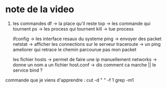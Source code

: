 # note de la video
1. les commandes
    df -> la place qu'il reste
    top -> les commande qui tournent
    ps -> les process qui tournent
    kill -> tue process

    ifconfig -> les interface resaux du systeme
    ping -> envoyer des packet
    netstat -> afficher les connections sur le serveur
    traceroute ->  un ping ameliorer qui retrace le chemin parcourue pas mon packet

    les fichier
    hosts -> permet de faire une ip manuellement
    networks -> donne un nom a un fichier
    host.conf -> dis comment ca marche  || le service bind ?


commande que je viens d'apprendre  :
cut -d  " " -f 1
grep -m1